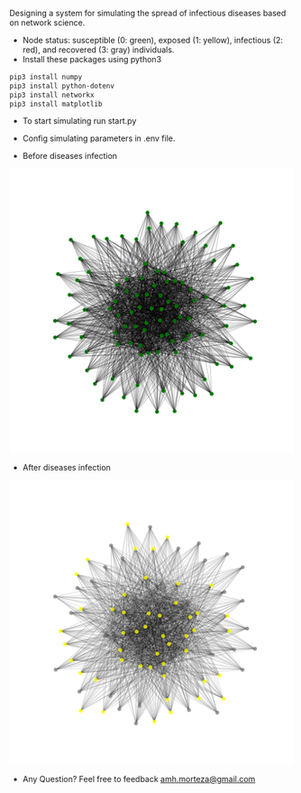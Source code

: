 Designing a system for simulating the spread of infectious diseases based on network science.
* Node status: susceptible (0: green), exposed (1: yellow), infectious (2: red), and recovered (3: gray) individuals.
* Install these packages using python3 
```
pip3 install numpy
pip3 install python-dotenv
pip3 install networkx
pip3 install matplotlib
``` 
* To start simulating run start.py
* Config simulating parameters in .env file.

* Before diseases infection

![graph_before_run](plots/example/100-nodes/graph_before_run.png)

* After diseases infection

![graph_after_run](plots/example/100-nodes/graph_after_run.png)




* Any Question? 
Feel free to feedback amh.morteza@gmail.com
